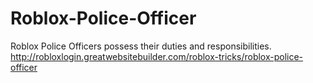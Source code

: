 # Roblox-Police-Officer
Roblox Police Officers possess their duties and responsibilities. http://robloxlogin.greatwebsitebuilder.com/roblox-tricks/roblox-police-officer
